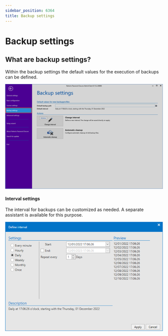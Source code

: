 ```yaml
---
sidebar_position: 6364
title: Backup settings
---
```


# Backup settings

## What are backup settings?

Within the backup settings the default values for the execution of backups can be defined.

![Backup settings](../../../../../../../../static/images/PasswordSecure_9.2/Content/Resources/Images/Installation_with_parameters_255-en.png "Backup settings")

#### Interval settings

The interval for backups can be customized as needed. A separate assistant is available for this purpose.

![define interval in backup settings](../../../../../../../../static/images/PasswordSecure_9.2/Content/Resources/Images/Installation_with_parameters_256-en.png "define interval in backup settings")